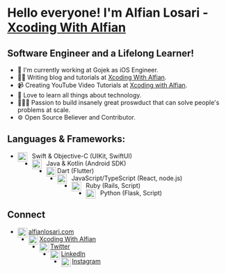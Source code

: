 
# Hello everyone! I'm Alfian Losari - [Xcoding With Alfian][website]

## Software Engineer and a Lifelong Learner!
- 📱 I'm currently working at Gojek as iOS Engineer.
- ✍🏻 Writing blog and tutorials at [Xcoding With Alfian][website].
- 📹 Creating YouTube Video Tutorials at [Xcoding with Alfian][youtube].
- 📖 Love to learn all things about technology.
- 👷🏻‍♂️ Passion to build insanely great proswduct that can solve people's problems at scale.
- ⚙ Open Source Believer and Contributor.

## Languages & Frameworks:
- Swift & Objective-C (UIKit, SwiftUI)<img align="left" alt="swift" width="22px" style="padding-right:8px;padding-bottom:8px;" src="https://cdn.jsdelivr.net/npm/simple-icons@v3/icons/swift.svg"/>
- Java & Kotlin (Android SDK)<img align="left" alt="android" width="22px" style="padding-right:8px;padding-bottom:8px;" src="https://cdn.jsdelivr.net/npm/simple-icons@v3/icons/android.svg"/>
- Dart (Flutter)<img align="left" alt="flutter" width="22px" padding-right="8px" src="https://cdn.jsdelivr.net/npm/simple-icons@v3/icons/flutter.svg"/>
- JavaScript/TypeScript (React, node.js) <img align="left" alt="javascript" width="22px" style="padding-right:8px;padding-bottom:8px;" src="https://cdn.jsdelivr.net/npm/simple-icons@v3/icons/javascript.svg"/>
- Ruby (Rails, Script)<img align="left" alt="ruby" width="22px" style="padding-right:8px;padding-bottom:8px;" src="https://cdn.jsdelivr.net/npm/simple-icons@v3/icons/ruby.svg"/>
- Python (Flask, Script)<img align="left" alt="python" width="22px" style="padding-right:8px;padding-bottom:8px;" src="https://cdn.jsdelivr.net/npm/simple-icons@v3/icons/python.svg"/>

## Connect
- [alfianlosari.com<img align="left" alt="alfianlosari | Website" width="22px" src="https://imagizer.imageshack.com/v2/100x75q90/924/hXegXC.png"/>][website]
- [Xcoding With Alfian<img align="left" alt="xcodingwithalfian | YouTube" width="22px" src="https://cdn.jsdelivr.net/npm/simple-icons@v3/icons/youtube.svg"/>][youtube] 
- [Twitter<img align="left" alt="xcodingwithalfian | Twitter" width="22px" src="https://cdn.jsdelivr.net/npm/simple-icons@v3/icons/twitter.svg"/>][twitter] 
- [LinkedIn<img align="left" alt="xcodingwithalfian | LinkedIn" width="22px" src="https://cdn.jsdelivr.net/npm/simple-icons@v3/icons/linkedin.svg"/>][linkedin] 
- [Instagram<img align="left" alt="xcodingwithalfian | Instagram" width="22px" src="https://cdn.jsdelivr.net/npm/simple-icons@v3/icons/instagram.svg"/>][Instagram] 


[website]: https://alfianlosari.com
[youtube]: https://youtube.com/c/XcodingwithAlfian
[twitter]: https://twitter.com/alfianlosari
[linkedin]: https://linkedin.com/in/alfianlosari
[instagram]: https://instagram.com/alfianlosari
